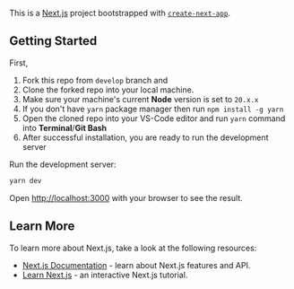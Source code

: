 This is a [Next.js](https://nextjs.org/) project bootstrapped with [`create-next-app`](https://github.com/vercel/next.js/tree/canary/packages/create-next-app).

## Getting Started

First, 

  1. Fork this repo from `develop` branch and 
  2. Clone the forked repo into your local machine. 
  3. Make sure your machine's current **Node** version is set to `20.x.x`
  4. If you don't have `yarn` package manager then run `npm install -g yarn`
  5. Open the cloned repo into your VS-Code editor and run `yarn` command into **Terminal**/**Git Bash**
  6. After successful installation, you are ready to run the development server

Run the development server:

```bash
yarn dev
```

Open [http://localhost:3000](http://localhost:3000) with your browser to see the result.

## Learn More

To learn more about Next.js, take a look at the following resources:

- [Next.js Documentation](https://nextjs.org/docs) - learn about Next.js features and API.
- [Learn Next.js](https://nextjs.org/learn) - an interactive Next.js tutorial.


<!-- https://fitsaleem.medium.com/implement-jwt-refresh-token-with-nextauth-46ab73148eb9 -->
<!-- https://codevoweb.com/setup-and-use-nextauth-in-nextjs-13-app-directory/ -->
<!-- https://github.com/vahid-nejad/Refresh-Token-Next-Auth/blob/main/lib/fetchApi.ts -->

<!-- default login url : http://localhost:3000/api/auth/signin -->